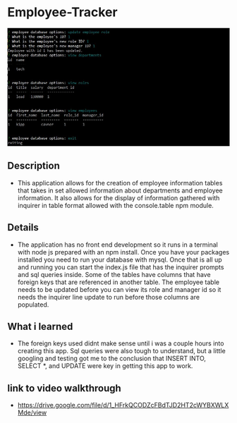 # Employee-Tracker
![img](Capture.JPG)
## Description
- This application allows for the creation of employee information tables that takes in set allowed information about departments and employee information. It also allows for the display of information gathered with inquirer in table format allowed with the console.table npm module.
## Details
- The application has no front end development so it runs in a terminal with node js prepared with an npm install. Once you have your packages installed you need to run your database with mysql. Once that is all up and running you can start the index.js file that has the inquirer prompts and sql queries inside. Some of the tables have columns that have foreign keys that are referenced in another table. The employee table needs to be updated before you can view its role and manager id so it needs the inquirer line update to run before those columns are populated.
## What i learned
- The foreign keys used didnt make sense until i was a couple hours into creating this app. Sql queries were also tough to understand, but a little googling and testing got me to the conclusion that INSERT INTO, SELECT *, and UPDATE were key in getting this app to work.
## link to video walkthrough
- https://drive.google.com/file/d/1_HFrkQCODZcFBdTJD2HT2cWYBXWLXMde/view
